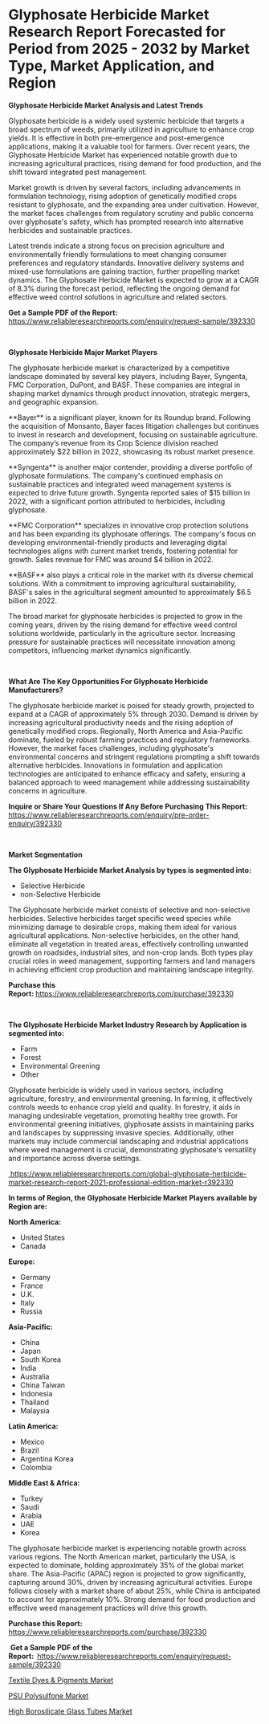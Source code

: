<p><h1>Glyphosate Herbicide Market Research Report Forecasted for Period from 2025 -  2032 by Market Type, Market Application, and Region</h1></p><p><strong>Glyphosate Herbicide Market Analysis and Latest Trends</strong></p>
<p><p>Glyphosate herbicide is a widely used systemic herbicide that targets a broad spectrum of weeds, primarily utilized in agriculture to enhance crop yields. It is effective in both pre-emergence and post-emergence applications, making it a valuable tool for farmers. Over recent years, the Glyphosate Herbicide Market has experienced notable growth due to increasing agricultural practices, rising demand for food production, and the shift toward integrated pest management.</p><p>Market growth is driven by several factors, including advancements in formulation technology, rising adoption of genetically modified crops resistant to glyphosate, and the expanding area under cultivation. However, the market faces challenges from regulatory scrutiny and public concerns over glyphosate's safety, which has prompted research into alternative herbicides and sustainable practices.</p><p>Latest trends indicate a strong focus on precision agriculture and environmentally friendly formulations to meet changing consumer preferences and regulatory standards. Innovative delivery systems and mixed-use formulations are gaining traction, further propelling market dynamics. The Glyphosate Herbicide Market is expected to grow at a CAGR of 8.3% during the forecast period, reflecting the ongoing demand for effective weed control solutions in agriculture and related sectors.</p></p>
<p><strong>Get a Sample PDF of the Report:&nbsp;</strong> <a href="https://www.reliableresearchreports.com/enquiry/request-sample/392330?utm_campaign=40&utm_medium=2&utm_source=Github&utm_content=ia&utm_term=17012025&utm_id=glyphosate-herbicide">https://www.reliableresearchreports.com/enquiry/request-sample/392330</a></p>
<p>&nbsp;</p>
<p><strong>Glyphosate Herbicide Major Market Players</strong></p>
<p><p>The glyphosate herbicide market is characterized by a competitive landscape dominated by several key players, including Bayer, Syngenta, FMC Corporation, DuPont, and BASF. These companies are integral in shaping market dynamics through product innovation, strategic mergers, and geographic expansion.</p><p>**Bayer** is a significant player, known for its Roundup brand. Following the acquisition of Monsanto, Bayer faces litigation challenges but continues to invest in research and development, focusing on sustainable agriculture. The company’s revenue from its Crop Science division reached approximately $22 billion in 2022, showcasing its robust market presence.</p><p>**Syngenta** is another major contender, providing a diverse portfolio of glyphosate formulations. The company's continued emphasis on sustainable practices and integrated weed management systems is expected to drive future growth. Syngenta reported sales of $15 billion in 2022, with a significant portion attributed to herbicides, including glyphosate.</p><p>**FMC Corporation** specializes in innovative crop protection solutions and has been expanding its glyphosate offerings. The company's focus on developing environmental-friendly products and leveraging digital technologies aligns with current market trends, fostering potential for growth. Sales revenue for FMC was around $4 billion in 2022.</p><p>**BASF** also plays a critical role in the market with its diverse chemical solutions. With a commitment to improving agricultural sustainability, BASF's sales in the agricultural segment amounted to approximately $6.5 billion in 2022.</p><p>The broad market for glyphosate herbicides is projected to grow in the coming years, driven by the rising demand for effective weed control solutions worldwide, particularly in the agriculture sector. Increasing pressure for sustainable practices will necessitate innovation among competitors, influencing market dynamics significantly.</p></p>
<p>&nbsp;</p>
<p><strong>What Are The Key Opportunities For Glyphosate Herbicide Manufacturers?</strong></p>
<p><p>The glyphosate herbicide market is poised for steady growth, projected to expand at a CAGR of approximately 5% through 2030. Demand is driven by increasing agricultural productivity needs and the rising adoption of genetically modified crops. Regionally, North America and Asia-Pacific dominate, fueled by robust farming practices and regulatory frameworks. However, the market faces challenges, including glyphosate's environmental concerns and stringent regulations prompting a shift towards alternative herbicides. Innovations in formulation and application technologies are anticipated to enhance efficacy and safety, ensuring a balanced approach to weed management while addressing sustainability concerns in agriculture.</p></p>
<p><strong>Inquire or Share Your Questions If Any Before Purchasing This Report:</strong> <a href="https://www.reliableresearchreports.com/enquiry/pre-order-enquiry/392330?utm_campaign=40&utm_medium=2&utm_source=Github&utm_content=ia&utm_term=17012025&utm_id=glyphosate-herbicide">https://www.reliableresearchreports.com/enquiry/pre-order-enquiry/392330</a></p>
<p>&nbsp;</p>
<p><strong>Market Segmentation</strong></p>
<p><strong>The Glyphosate Herbicide Market Analysis by types is segmented into:</strong></p>
<p><ul><li>Selective Herbicide</li><li>non-Selective Herbicide</li></ul></p>
<p><p>The Glyphosate herbicide market consists of selective and non-selective herbicides. Selective herbicides target specific weed species while minimizing damage to desirable crops, making them ideal for various agricultural applications. Non-selective herbicides, on the other hand, eliminate all vegetation in treated areas, effectively controlling unwanted growth on roadsides, industrial sites, and non-crop lands. Both types play crucial roles in weed management, supporting farmers and land managers in achieving efficient crop production and maintaining landscape integrity.</p></p>
<p><strong>Purchase this Report:&nbsp;</strong><a href="https://www.reliableresearchreports.com/purchase/392330?utm_campaign=40&utm_medium=2&utm_source=Github&utm_content=ia&utm_term=17012025&utm_id=glyphosate-herbicide">https://www.reliableresearchreports.com/purchase/392330</a></p>
<p>&nbsp;</p>
<p><strong>The Glyphosate Herbicide Market Industry Research by Application is segmented into:</strong></p>
<p><ul><li>Farm</li><li>Forest</li><li>Environmental Greening</li><li>Other</li></ul></p>
<p><p>Glyphosate herbicide is widely used in various sectors, including agriculture, forestry, and environmental greening. In farming, it effectively controls weeds to enhance crop yield and quality. In forestry, it aids in managing undesirable vegetation, promoting healthy tree growth. For environmental greening initiatives, glyphosate assists in maintaining parks and landscapes by suppressing invasive species. Additionally, other markets may include commercial landscaping and industrial applications where weed management is crucial, demonstrating glyphosate's versatility and importance across diverse settings.</p></p>
<p><a href="https://www.reliableresearchreports.com/global-glyphosate-herbicide-market-research-report-2021-professional-edition-market-r392330?utm_campaign=40&utm_medium=2&utm_source=Github&utm_content=ia&utm_term=17012025&utm_id=glyphosate-herbicide">&nbsp;https://www.reliableresearchreports.com/global-glyphosate-herbicide-market-research-report-2021-professional-edition-market-r392330</a></p>
<p><strong>In terms of Region, the Glyphosate Herbicide Market Players available by Region are:</strong></p>
<p>
    <p> <strong> North America: </strong>
        <ul>
            <li>United States</li>
            <li>Canada</li>
        </ul>
        </p> 
    <p> <strong> Europe: </strong>
        <ul>
            <li>Germany</li>
            <li>France</li>
            <li>U.K.</li>
            <li>Italy</li>
            <li>Russia</li>
        </ul>
        </p> 
    <p> <strong> Asia-Pacific: </strong>
        <ul>
            <li>China</li>
            <li>Japan</li>
            <li>South Korea</li>
            <li>India</li>
            <li>Australia</li>
            <li>China Taiwan</li>
            <li>Indonesia</li>
            <li>Thailand</li>
            <li>Malaysia</li>
        </ul>
        </p> 
    <p> <strong> Latin America: </strong>
        <ul>
            <li>Mexico</li>
            <li>Brazil</li>
            <li>Argentina Korea</li>
            <li>Colombia</li>
        </ul>
        </p> 
    <p> <strong> Middle East & Africa: </strong>
        <ul>
            <li>Turkey</li>
            <li>Saudi</li>
            <li>Arabia</li>
            <li>UAE</li>
            <li>Korea</li>
        </ul>
    </p>
    </p>
<p><p>The glyphosate herbicide market is experiencing notable growth across various regions. The North American market, particularly the USA, is expected to dominate, holding approximately 35% of the global market share. The Asia-Pacific (APAC) region is projected to grow significantly, capturing around 30%, driven by increasing agricultural activities. Europe follows closely with a market share of about 25%, while China is anticipated to account for approximately 10%. Strong demand for food production and effective weed management practices will drive this growth.</p></p>
<p><strong>Purchase this Report: </strong><a href="https://www.reliableresearchreports.com/purchase/392330?utm_campaign=40&utm_medium=2&utm_source=Github&utm_content=ia&utm_term=17012025&utm_id=glyphosate-herbicide">https://www.reliableresearchreports.com/purchase/392330</a></p>
<p>&nbsp;<strong>Get a Sample PDF of the Report:&nbsp;&nbsp;</strong><a href="https://www.reliableresearchreports.com/enquiry/request-sample/392330?utm_campaign=40&utm_medium=2&utm_source=Github&utm_content=ia&utm_term=17012025&utm_id=glyphosate-herbicide">https://www.reliableresearchreports.com/enquiry/request-sample/392330</a></p>
<p><strong></strong></p>
<p><p><a href="https://github.com/klaassenmackenzie6/Market-Research-Report-List-1/blob/main/textile-dyes-pigments-market.md?utm_campaign=40&utm_medium=2&utm_source=Github&utm_content=ia&utm_term=17012025&utm_id=glyphosate-herbicide">Textile Dyes & Pigments Market</a></p><p><a href="https://github.com/tanekacalderon743/Market-Research-Report-List-1/blob/main/psu-polysulfone-market.md?utm_campaign=40&utm_medium=2&utm_source=Github&utm_content=ia&utm_term=17012025&utm_id=glyphosate-herbicide">PSU Polysulfone Market</a></p><p><a href="https://github.com/lvaill871987/Market-Research-Report-List-1/blob/main/high-borosilicate-glass-tubes-market.md?utm_campaign=40&utm_medium=2&utm_source=Github&utm_content=ia&utm_term=17012025&utm_id=glyphosate-herbicide">High Borosilicate Glass Tubes Market</a></p></p>